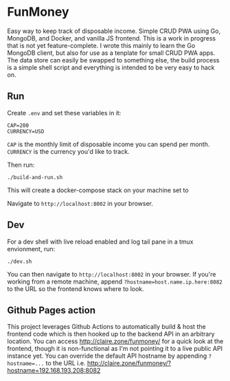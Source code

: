 # FunMoney

Easy way to keep track of disposable income. Simple CRUD PWA using Go, MongoDB, and Docker, and vanilla JS frontend. This is a work in progress that is not yet feature-complete. I wrote this mainly to learn the Go MongoDB client, but also for use as a tenplate for small CRUD PWA apps. The data store can easily be swapped to something else, the build process is a simple shell script and everything is intended to be very easy to hack on.

## Run

Create `.env` and set these variables in it:

```
CAP=200
CURRENCY=USD
```

`CAP` is the monthly limit of disposable income you can spend per month.
`CURRENCY` is the currency you'd like to track.

Then run:

```
./build-and-run.sh
```

This will create a docker-compose stack on your machine set to

Navigate to `http://localhost:8002` in your browser.

## Dev

For a dev shell with live reload enabled and log tail pane in a tmux envionment, run:

```
./dev.sh
```

You can then navigate to `http://localhost:8002` in your browser. If you're working from a remote machine, append `?hostname=host.name.ip.here:8082` to the URL so the frontend knows where to look.

## Github Pages action

This project leverages Github Actions to automatically build & host the frontend code which is then hooked up to the backend API in an arbitrary location. You can access http://claire.zone/funmoney/ for a quick look at the frontend, though it is non-functional as I'm not pointing it to a live public API instance yet. You can override the default API hostname by appending `?hostname=...` to the URL i.e. http://claire.zone/funmoney/?hostname=192.168.193.208:8082
